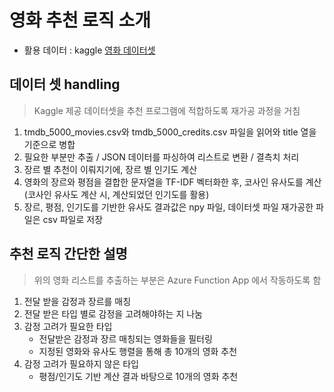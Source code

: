 # 영화 추천 로직 소개

- 활용 데이터 : kaggle
[영화 데이터셋](https://www.kaggle.com/datasets/tmdb/tmdb-movie-metadata/data)

## 데이터 셋 handling
> Kaggle 제공 데이터셋을 추천 프로그램에 적합하도록 재가공 과정을 거침
1. tmdb_5000_movies.csv와 tmdb_5000_credits.csv 파일을 읽어와 title 열을 기준으로 병합
2. 필요한 부분만 추출 / JSON 데이터를 파싱하여 리스트로 변환 / 결측치 처리
3. 장르 별 추천이 이뤄지기에, 장르 별 인기도 계산
4. 영화의 장르와 평점을 결합한 문자열을 TF-IDF 벡터화한 후, 코사인 유사도를 계산 (코사인 유사도 계산 시, 계산되었던 인기도를 활용)
5. 장르, 평점, 인기도를 기반한 유사도 결과값은 npy 파일, 데이터셋 파일 재가공한 파일은 csv 파일로 저장

## 추천 로직 간단한 설명
> 위의 영화 리스트를 추출하는 부분은 Azure Function App 에서 작동하도록 함
1. 전달 받을 감정과 장르를 매칭
2. 전달 받은 타입 별로 감정을 고려해야하는 지 나눔
3. 감정 고려가 필요한 타입
   - 전달받은 감정과 장르 매칭되는 영화들을 필터링
   - 지정된 영화와 유사도 행렬을 통해 총 10개의 영화 추천
4.  감정 고려가 필요하지 않은 타입
     - 평점/인기도 기반 계산 결과 바탕으로 10개의 영화 추천
